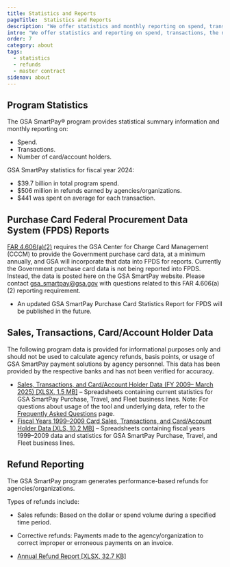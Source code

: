 ```yaml
---
title: Statistics and Reports
pageTitle:  Statistics and Reports
description: "We offer statistics and monthly reporting on spend, transactions, and the number of account holders."
intro: "We offer statistics and reporting on spend, transactions, the number of card/account holders, and refunds."
order: 7
category: about
tags:
  - statistics
  - refunds
  - master contract
sidenav: about
---
```


## Program Statistics

The GSA SmartPay® program provides statistical summary information and monthly reporting on:

- Spend.
- Transactions.
- Number of card/account holders.

GSA SmartPay statistics for fiscal year 2024:
- $39.7 billion in total program spend.
- $506 million in refunds earned by agencies/organizations.
- $441 was spent on average for each transaction.

## Purchase Card Federal Procurement Data System (FPDS) Reports

[FAR 4.606(a)(2)](https://www.ecfr.gov/current/title-48/chapter-1/subchapter-A/part-4/subpart-4.6/section-4.606) requires the GSA Center for Charge Card Management (CCCM) to provide the Government purchase card data, at a minimum annually, and GSA will incorporate that data into FPDS for reports. Currently the Government purchase card data is not being reported into FPDS. Instead, the data is posted here on the GSA SmartPay website. Please contact gsa_smartpay@gsa.gov with questions related to this FAR 4.606(a)(2) reporting requirement.

- An updated GSA SmartPay Purchase Card Statistics Report for FPDS will be published in the future.

## Sales, Transactions, Card/Account Holder Data

The following program data is provided for informational purposes only and should not be used to calculate agency refunds, basis points, or usage of GSA SmartPay payment solutions by agency personnel. This data has been provided by the respective banks and has not been verified for accuracy.

- [Sales, Transactions, and Card/Account Holder Data (FY 2009– March 2025) [XLSX, 1.5 MB]](/files/StatsTool_FY25MAR.xlsx) – Spreadsheets containing current statistics for GSA SmartPay Purchase, Travel, and Fleet business lines.  Note: For questions about usage of the tool and underlying data, refer to the [Frequently Asked Questions](/faq/) page.
- [Fiscal Years 1999–2009 Card Sales, Transactions, and Card/Account Holder Data [XLS, 10.2 MB]](/files/fy99-09-card-sales-transactions-cardholder-data.xls) – Spreadsheets containing fiscal years 1999–2009 data and statistics for GSA SmartPay Purchase, Travel, and Fleet business lines.

## Refund Reporting

The GSA SmartPay program generates performance-based refunds for agencies/organizations.

Types of refunds include:

- Sales refunds: Based on the dollar or spend volume during a specified time period.
- Corrective refunds: Payments made to the agency/organization to correct improper or erroneous payments on an invoice.

- [Annual Refund Report [XLSX, 32.7 KB]](/files/refund-report.xlsx)
